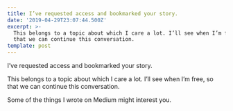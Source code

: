 ```yaml
---
title: I’ve requested access and bookmarked your story.
date: '2019-04-29T23:07:44.500Z'
excerpt: >-
  This belongs to a topic about which I care a lot. I’ll see when I’m free, so
  that we can continue this conversation.
template: post
---
```

I’ve requested access and bookmarked your story.

This belongs to a topic about which I care a lot. I’ll see when I’m free, so that we can continue this conversation.

Some of the things I wrote on Medium might interest you.
